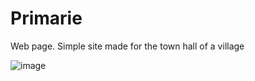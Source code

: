 # Primarie
Web page. Simple site made for the town hall of a village

![image](https://github.com/probablymattq/Primarie/assets/28996481/9c345c1d-d955-47d3-bce2-ca47f11e4db9)

